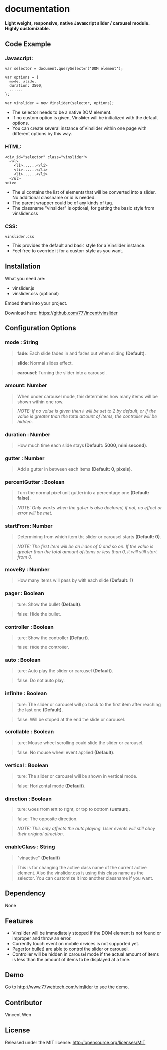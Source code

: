 <h1 id="documentation">documentation</h1>

#### Light weight, responsive, native Javascript slider / carousel module. Highly customizable.

<h2 id="example">Code Example</h2>

### Javascript:

    var selector = document.querySelector('DOM element');
    
    var options = {
      mode: slide,
      duration: 3500,
      ......
    };
    
    var vinslider = new Vinslider(selector, options);

* The selector needs to be a native DOM element.
* If no custom option is given, Vinslider will be initialized with the default options.
* You can create several instance of Vinslider within one page with different options by this way.

### HTML: 

    <div id="selector" class="vinslider">
      <ul>
        <li>......</li>
        <li>......</li>
        <li>......</li>
      </ul>
    <div>

* The ul contains the list of elements that will be converted into a slider. No additional classname or id is needed.
* The parent wrapper could be of any kinds of tag.
* The classname "vinslider" is optional, for getting the basic style from vinslider.css

### CSS:

    vinslider.css

* This provides the default and basic style for a Vinslider instance.
* Feel free to override it for a custom style as you want.

<h2 id="installation">Installation</h2>

What you need are:

* vinslider.js
* vinslider.css (optional)

Embed them into your project.

Download here: https://github.com/77Vincent/vinslider
    
<h2 id="configuration">Configuration Options</h2>

### mode : String
> **fade**: Each slide fades in and fades out when sliding **(Default)**.

> **slide**: Normal slides effect.

> **carousel**: Turning the slider into a carousel. 

### amount: Number

> When under carousel mode, this determines how many items will be shown within one row.

> *NOTE: If no value is given then it will be set to 2 by default, or if the value is greater than the total amount of items, the controller will be hidden*.

### duration : Number
> How much time each slide stays **(Default: 5000, mini second)**.

### gutter : Number
> Add a gutter in between each items **(Default: 0, pixels)**.

### percentGutter : Boolean
> Turn the normal pixel unit gutter into a percentage one **(Default: false)**.

> *NOTE: Only works when the gutter is also declared, if not, no effect or error will be met*.

### startFrom: Number
> Determining from which item the slider or carousel starts **(Default: 0)**. 

> *NOTE: The first item will be an index of 0 and so on. If the value is greater than the total amount of items or less than 0, it will still start from 0*.

### moveBy : Number
> How many items will pass by with each slide **(Default: 1)**

### pager : Boolean
> ture: Show the bullet **(Default)**.

> false: Hide the bullet.

### controller : Boolean
> ture: Show the controller **(Default)**.

> false: Hide the controller.

### auto : Boolean
> ture: Auto play the slider or carousel **(Default)**.

> false: Do not auto play.

### infinite : Boolean
> ture: The slider or carousel will go back to the first item after reaching the last one **(Default)**.

> false: Will be stoped at the end the slide or carousel.

### scrollable : Boolean
> ture: Mouse wheel scrolling could slide the slider or carousel.

> false: No mouse wheel event applied **(Default)**.

### vertical : Boolean
> ture: The slider or carousel will be shown in vertical mode. 

> false: Horizontal mode **(Default)**. 

### direction : Boolean
> ture: Goes from left to right, or top to bottom **(Default)**.

> false: The opposite direction.

> *NOTE: This only affects the auto playing. User events will still obey their original direction*.

### enableClass : String

> "vinactive" **(Default)**

> This is for changing the active class name of the current active element. Also the vinslider.css is using this class name as the selector. You can customize it into another classname if you want.

<h2 id="dependency">Dependency</h2>

None

<h2 id="features">Features</h2>

* Vinslider will be immediately stopped if the DOM element is not found or improper and throw an error.
* Currently touch event on mobile devices is not supported yet.
* Pager(or bullet) are able to control the slider or carousel.
* Controller will be hidden in carousel mode if the actual amount of items is less than the amount of items to be displayed at a time.

<h2 id="demo">Demo</h2>

Go to http://www.77webtech.com/vinslider to see the demo.

<h2 id="contributor">Contributor</h2>

Vincent Wen

<h2 id="license">License</h2>

Released under the MIT license: http://opensource.org/licenses/MIT

